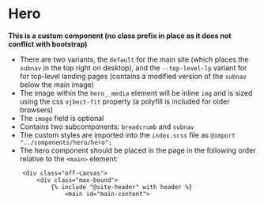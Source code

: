 # Hero

**This is a custom component (no class prefix in place as it does not conflict with bootstrap)**

- There are two variants, the `default` for the main site (which places the `subnav` in the top right on desktop), and the `--top-level-lp` variant for for top-level landing pages (contains a modified version of the `subnav` below the main image)
- The image within the `hero__media` element will be inline `img` and is sized using the css `ojbect-fit` property (a polyfill is included for older browsers)
- The `image` field is optional
- Contains two subcomponents: `breadcrumb` and `subnav`
- The custom styles are imported into the `index.scss` file as `@import "../components/hero/hero";`
- The hero component should be placed in the page in the following order relative to the `<main>` element:

```
    <div class="off-canvas">
        <div class="max-bound">
            {% include "@site-header" with header %}
                <main id="main-content">
```
